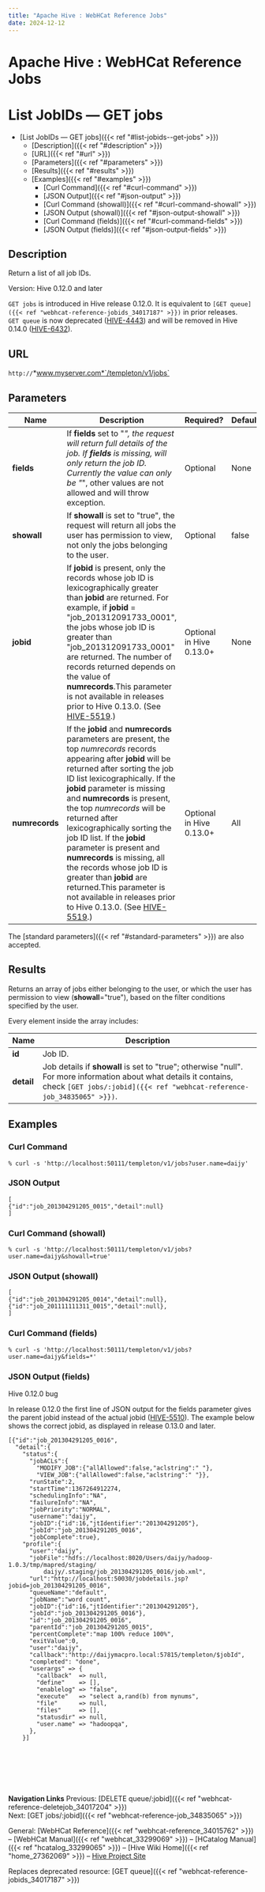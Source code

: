 ```yaml
---
title: "Apache Hive : WebHCat Reference Jobs"
date: 2024-12-12
---
```


# Apache Hive : WebHCat Reference Jobs

# List JobIDs — GET jobs

* [List JobIDs — GET jobs]({{< ref "#list-jobids--get-jobs" >}})
	+ [Description]({{< ref "#description" >}})
	+ [URL]({{< ref "#url" >}})
	+ [Parameters]({{< ref "#parameters" >}})
	+ [Results]({{< ref "#results" >}})
	+ [Examples]({{< ref "#examples" >}})
		- [Curl Command]({{< ref "#curl-command" >}})
		- [JSON Output]({{< ref "#json-output" >}})
		- [Curl Command (showall)]({{< ref "#curl-command-showall" >}})
		- [JSON Output (showall)]({{< ref "#json-output-showall" >}})
		- [Curl Command (fields)]({{< ref "#curl-command-fields" >}})
		- [JSON Output (fields)]({{< ref "#json-output-fields" >}})

## Description

Return a list of all job IDs.

Version: Hive 0.12.0 and later

`GET jobs` is introduced in Hive release 0.12.0. It is equivalent to `[GET queue]({{< ref "webhcat-reference-jobids_34017187" >}})` in prior releases.   
`GET queue` is now deprecated ([HIVE-4443](https://issues.apache.org/jira/browse/HIVE-4443)) and will be removed in Hive 0.14.0 ([HIVE-6432](https://issues.apache.org/jira/browse/HIVE-6432)).

## URL

`http://`*www.myserver.com*`/templeton/v1/jobs`

## Parameters

| Name | Description | Required? | Default |
| --- | --- | --- | --- |
| **fields** | If **fields** set to "*", the request will return full details of the job. If **fields** is missing, will only return the job ID. Currently the value can only be "*", other values are not allowed and will throw exception. | Optional | None |
| **showall** | If **showall** is set to "true", the request will return all jobs the user has permission to view, not only the jobs belonging to the user. | Optional | false |
| **jobid** | If **jobid** is present, only the records whose job ID is lexicographically greater than **jobid** are returned. For example, if **jobid** = "job_201312091733_0001", the jobs whose job ID is greater than "job_201312091733_0001" are returned. The number of records returned depends on the value of **numrecords**.This parameter is not available in releases prior to Hive 0.13.0. (See [HIVE-5519](https://issues.apache.org/jira/browse/HIVE-5519).) | Optional in Hive 0.13.0+ | None |
| **numrecords** | If the **jobid** and **numrecords** parameters are present, the top *numrecords* records appearing after **jobid** will be returned after sorting the job ID list lexicographically. If the **jobid** parameter is missing and **numrecords** is present, the top *numrecords* will be returned after lexicographically sorting the job ID list. If the **jobid** parameter is present and **numrecords** is missing, all the records whose job ID is greater than **jobid** are returned.This parameter is not available in releases prior to Hive 0.13.0. (See [HIVE-5519](https://issues.apache.org/jira/browse/HIVE-5519).) | Optional in Hive 0.13.0+ | All |

The [standard parameters]({{< ref "#standard-parameters" >}}) are also accepted.

## Results

Returns an array of jobs either belonging to the user, or which the user has permission to view (**showall**="true"), based on the filter conditions specified by the user.

Every element inside the array includes:

| Name | Description |
| --- | --- |
| **id** | Job ID. |
| **detail** | Job details if **showall** is set to "true"; otherwise "null". For more information about what details it contains, check `[GET jobs/:jobid]({{< ref "webhcat-reference-job_34835065" >}})`. |

## Examples

### Curl Command

```
% curl -s 'http://localhost:50111/templeton/v1/jobs?user.name=daijy'

```

### JSON Output

```
[
{"id":"job_201304291205_0015","detail":null}
]

```

### Curl Command (showall)

```
% curl -s 'http://localhost:50111/templeton/v1/jobs?user.name=daijy&showall=true'

```

### JSON Output (showall)

```
[
{"id":"job_201304291205_0014","detail":null},
{"id":"job_201111111311_0015","detail":null},
]

```

### Curl Command (fields)

```
% curl -s 'http://localhost:50111/templeton/v1/jobs?user.name=daijy&fields=*'

```

### JSON Output (fields)

Hive 0.12.0 bug

In release 0.12.0 the first line of JSON output for the fields parameter gives the parent jobid instead of the actual jobid ([HIVE-5510](https://issues.apache.org/jira/browse/HIVE-5510)). The example below shows the correct jobid, as displayed in release 0.13.0 and later.

```
[{"id":"job_201304291205_0016",
  "detail":{
    "status":{
      "jobACLs":{
        "MODIFY_JOB":{"allAllowed":false,"aclstring":" "},
        "VIEW_JOB":{"allAllowed":false,"aclstring":" "}},
      "runState":2,
      "startTime":1367264912274,
      "schedulingInfo":"NA",
      "failureInfo":"NA",
      "jobPriority":"NORMAL",
      "username":"daijy",
      "jobID":{"id":16,"jtIdentifier":"201304291205"},
      "jobId":"job_201304291205_0016",
      "jobComplete":true},
    "profile":{
      "user":"daijy",
      "jobFile":"hdfs://localhost:8020/Users/daijy/hadoop-1.0.3/tmp/mapred/staging/
          daijy/.staging/job_201304291205_0016/job.xml",
      "url":"http://localhost:50030/jobdetails.jsp?jobid=job_201304291205_0016",
      "queueName":"default",
      "jobName":"word count",
      "jobID":{"id":16,"jtIdentifier":"201304291205"},
      "jobId":"job_201304291205_0016"},
      "id":"job_201304291205_0016",
      "parentId":"job_201304291205_0015",
      "percentComplete":"map 100% reduce 100%",
      "exitValue":0,
      "user":"daijy",
      "callback":"http://daijymacpro.local:57815/templeton/$jobId",
      "completed": "done",
      "userargs" => {
        "callback"  => null,
        "define"    => [],
        "enablelog" => "false",
        "execute"   => "select a,rand(b) from mynums",
        "file"      => null,
        "files"     => [],
        "statusdir" => null,
        "user.name" => "hadoopqa",
      },
    }]
```

 

 

 

**Navigation Links**
Previous: [DELETE queue/:jobid]({{< ref "webhcat-reference-deletejob_34017204" >}})  
 Next: [GET jobs/:jobid]({{< ref "webhcat-reference-job_34835065" >}})

General: [WebHCat Reference]({{< ref "webhcat-reference_34015762" >}}) – [WebHCat Manual]({{< ref "webhcat_33299069" >}}) – [HCatalog Manual]({{< ref "hcatalog_33299065" >}}) – [Hive Wiki Home]({{< ref "home_27362069" >}}) – [Hive Project Site](http://hive.apache.org/)

Replaces deprecated resource: [GET queue]({{< ref "webhcat-reference-jobids_34017187" >}})

 

 


